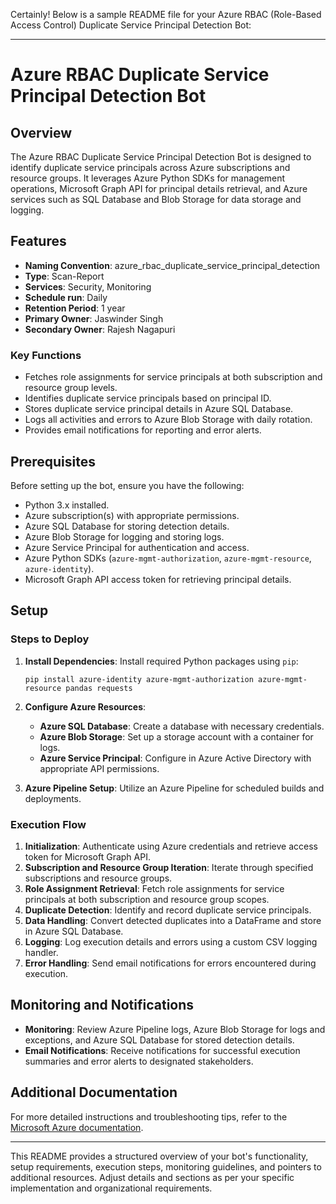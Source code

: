 Certainly! Below is a sample README file for your Azure RBAC (Role-Based Access Control) Duplicate Service Principal Detection Bot:

---

# Azure RBAC Duplicate Service Principal Detection Bot

## Overview

The Azure RBAC Duplicate Service Principal Detection Bot is designed to identify duplicate service principals across Azure subscriptions and resource groups. It leverages Azure Python SDKs for management operations, Microsoft Graph API for principal details retrieval, and Azure services such as SQL Database and Blob Storage for data storage and logging.

## Features

- **Naming Convention**: azure_rbac_duplicate_service_principal_detection
- **Type**: Scan-Report
- **Services**: Security, Monitoring
- **Schedule run**: Daily
- **Retention Period**: 1 year
- **Primary Owner**: Jaswinder Singh
- **Secondary Owner**: Rajesh Nagapuri

### Key Functions

- Fetches role assignments for service principals at both subscription and resource group levels.
- Identifies duplicate service principals based on principal ID.
- Stores duplicate service principal details in Azure SQL Database.
- Logs all activities and errors to Azure Blob Storage with daily rotation.
- Provides email notifications for reporting and error alerts.

## Prerequisites

Before setting up the bot, ensure you have the following:

- Python 3.x installed.
- Azure subscription(s) with appropriate permissions.
- Azure SQL Database for storing detection details.
- Azure Blob Storage for logging and storing logs.
- Azure Service Principal for authentication and access.
- Azure Python SDKs (`azure-mgmt-authorization`, `azure-mgmt-resource`, `azure-identity`).
- Microsoft Graph API access token for retrieving principal details.

## Setup

### Steps to Deploy

1. **Install Dependencies**: Install required Python packages using `pip`:
   ```
   pip install azure-identity azure-mgmt-authorization azure-mgmt-resource pandas requests
   ```

2. **Configure Azure Resources**:
   - **Azure SQL Database**: Create a database with necessary credentials.
   - **Azure Blob Storage**: Set up a storage account with a container for logs.
   - **Azure Service Principal**: Configure in Azure Active Directory with appropriate API permissions.

3. **Azure Pipeline Setup**: Utilize an Azure Pipeline for scheduled builds and deployments.

### Execution Flow

1. **Initialization**: Authenticate using Azure credentials and retrieve access token for Microsoft Graph API.
2. **Subscription and Resource Group Iteration**: Iterate through specified subscriptions and resource groups.
3. **Role Assignment Retrieval**: Fetch role assignments for service principals at both subscription and resource group scopes.
4. **Duplicate Detection**: Identify and record duplicate service principals.
5. **Data Handling**: Convert detected duplicates into a DataFrame and store in Azure SQL Database.
6. **Logging**: Log execution details and errors using a custom CSV logging handler.
7. **Error Handling**: Send email notifications for errors encountered during execution.

## Monitoring and Notifications

- **Monitoring**: Review Azure Pipeline logs, Azure Blob Storage for logs and exceptions, and Azure SQL Database for stored detection details.
- **Email Notifications**: Receive notifications for successful execution summaries and error alerts to designated stakeholders.

## Additional Documentation

For more detailed instructions and troubleshooting tips, refer to the [Microsoft Azure documentation](https://docs.microsoft.com/en-us/azure/).

---

This README provides a structured overview of your bot's functionality, setup requirements, execution steps, monitoring guidelines, and pointers to additional resources. Adjust details and sections as per your specific implementation and organizational requirements.